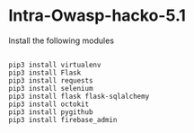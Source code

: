 # Intra-Owasp-hacko-5.1

Install the following modules
```

pip3 install virtualenv
pip3 install Flask
pip3 install requests
pip3 install selenium
pip3 install flask flask-sqlalchemy
pip3 install octokit
pip3 install pygithub
pip3 install firebase_admin

```
